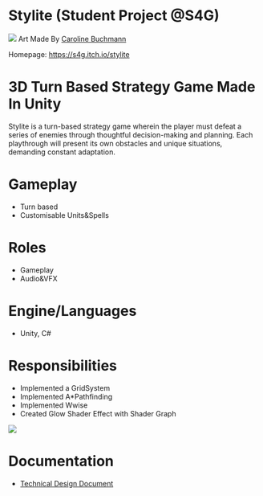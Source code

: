 # Stylite (Student Project @S4G)
![](https://github.com/rubin54/Stylite/blob/main/Assets/Art/2D/Stylite%20Main%20Menu%20Illustration%20final%20(1).png)
Art Made By [Caroline Buchmann](https://www.instagram.com/feliecho_official/)

Homepage: https://s4g.itch.io/stylite

# 3D Turn Based Strategy Game Made In Unity
Stylite is a turn-based strategy game wherein the player must defeat a series of enemies through thoughtful decision-making and planning. Each playthrough will present its own obstacles and unique situations, demanding constant adaptation.

# Gameplay
- Turn based
- Customisable Units&Spells

# Roles
- Gameplay
- Audio&VFX

# Engine/Languages
- Unity, C#

# Responsibilities
- Implemented a GridSystem
- Implemented A*Pathfinding
- Implemented Wwise
- Created Glow Shader Effect with Shader Graph

[![](https://github.com/rubin54/Stylite/blob/main/Assets/Art/2D/Stylite%20Main%20Menu%20Illustration%20final%20(1).png)](https://youtu.be/LBYI5nq6Cxw)
# Documentation
- [Technical Design Document](https://docs.google.com/document/d/18m7gb8pPskVr8KZiO7Oo95S7c98PUskV/edit?rtpof=true)
